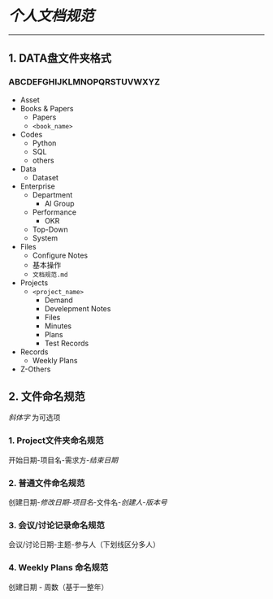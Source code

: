 # *个人文档规范*
---
## 1. DATA盘文件夹格式

### ABCDEFGHIJKLMNOPQRSTUVWXYZ

- Asset
- Books & Papers
	- Papers
	- `<book_name>`
- Codes
	- Python
	- SQL
	- others
- Data
	- Dataset
- Enterprise
	- Department
		- AI Group
	- Performance
		- OKR
	- Top-Down
	- System
- Files
	- Configure Notes
	- 基本操作
	- `文档规范.md`
- Projects
	- `<project_name>`
		- Demand
		- Develepment Notes
		- Files
		- Minutes
		- Plans
		- Test Records
- Records
	- Weekly Plans
- Z-Others



## 2. 文件命名规范

*斜体字* 为可选项

### 1. Project文件夹命名规范


开始日期-项目名-需求方-*结束日期*


### 2. 普通文件命名规范


创建日期-*修改日期*-*项目名*-文件名-*创建人*-*版本号*


### 3. 会议/讨论记录命名规范

会议/讨论日期-主题-参与人（下划线区分多人）

### 4. Weekly Plans 命名规范

创建日期 - 周数（基于一整年）

